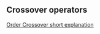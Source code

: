 ## Crossover operators

[Order Crossover short explanation](https://stackoverflow.com/questions/26518393/order-crossover-ox-genetic-algorithm/26521576)

